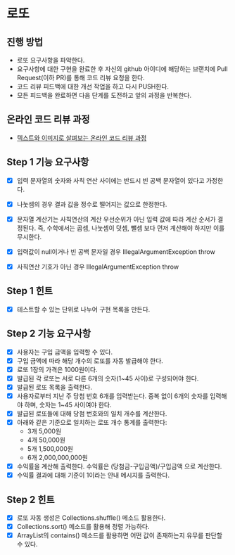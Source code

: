 # 로또
## 진행 방법
* 로또 요구사항을 파악한다.
* 요구사항에 대한 구현을 완료한 후 자신의 github 아이디에 해당하는 브랜치에 Pull Request(이하 PR)를 통해 코드 리뷰 요청을 한다.
* 코드 리뷰 피드백에 대한 개선 작업을 하고 다시 PUSH한다.
* 모든 피드백을 완료하면 다음 단계를 도전하고 앞의 과정을 반복한다.

## 온라인 코드 리뷰 과정
* [텍스트와 이미지로 살펴보는 온라인 코드 리뷰 과정](https://github.com/next-step/nextstep-docs/tree/master/codereview)


## Step 1 기능 요구사항
- [X] 입력 문자열의 숫자와 사칙 연산 사이에는 반드시 빈 공백 문자열이 있다고 가정한다.
- [X] 나눗셈의 경우 결과 값을 정수로 떨어지는 값으로 한정한다.
- [X] 문자열 계산기는 사칙연산의 계산 우선순위가 아닌 입력 값에 따라 계산 순서가 결정된다. 즉, 수학에서는 곱셈, 나눗셈이 덧셈, 뺄셈 보다 먼저 계산해야 하지만 이를 무시한다.
- [X] 입력값이 null이거나 빈 공백 문자일 경우 IllegalArgumentException throw
- [X] 사칙연산 기호가 아닌 경우 IllegalArgumentException throw


## Step 1 힌트
- [X] 테스트할 수 있는 단위로 나누어 구현 목록을 만든다.


## Step 2 기능 요구사항
- [X] 사용자는 구입 금액을 입력할 수 있다.
- [X] 구입 금액에 따라 해당 개수의 로또를 자동 발급해야 한다.
- [X] 로또 1장의 가격은 1000원이다.
- [X] 발급된 각 로또는 서로 다른 6개의 숫자(1~45 사이)로 구성되어야 한다.
- [X] 발급된 로또 목록을 출력한다.
- [X] 사용자로부터 지난 주 당첨 번호 6개를 입력받는다. 중복 없이 6개의 숫자를 입력해야 하며, 숫자는 1~45 사이여야 한다.
- [X] 발급된 로또들에 대해 당첨 번호와의 일치 개수를 계산한다.
- [X] 아래와 같은 기준으로 일치하는 로또 개수 통계를 출력한다:  
  - 3개	5,000원  
  - 4개	50,000원  
  - 5개	1,500,000원  
  - 6개	2,000,000,000원  
- [X] 수익률을 계산해 출력한다. 수익률은 (당첨금-구입금액)/구입금액 으로 계산한다.
- [X] 수익률 결과에 대해 기준이 1이라는 안내 메시지를 출력한다.

## Step 2 힌트
- [X] 로또 자동 생성은 Collections.shuffle() 메소드 활용한다.
- [X] Collections.sort() 메소드를 활용해 정렬 가능하다.
- [X] ArrayList의 contains() 메소드를 활용하면 어떤 값이 존재하는지 유무를 판단할 수 있다.

